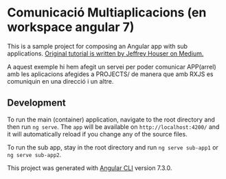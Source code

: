 # Comunicació Multiaplicacions (en workspace angular 7)

This is a sample project for composing an Angular app with sub applications. [Original tutorial is written by Jeffrey Houser on Medium.](https://medium.com/disney-streaming/combining-multiple-angular-applications-into-a-single-one-e87d530d6527)

A aquest exemple hi hem afegit un servei per poder comunicar APP(arrel) amb les aplicacions afegides a PROJECTS/
de manera que amb RXJS es comuniquin en una direcció i un altre.

## Development

To run the main (container) application, navigate to the root directory and then run `ng serve`.
The `app` will be available on `http://localhost:4200/` and it will automatically reload if you change any of the source files.

To run the sub app, stay in the root directory and run `ng serve sub-app1` or `ng serve sub-app2`.

This project was generated with [Angular CLI](https://github.com/angular/angular-cli) version 7.3.0.
